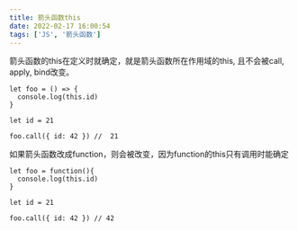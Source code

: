 ```yaml
---
title: 箭头函数this
date: 2022-02-17 16:00:54
tags: ['JS', '箭头函数']
---
```


箭头函数的this在定义时就确定，就是箭头函数所在作用域的this, 且不会被call, apply, bind改变。
<!-- more -->
```
let foo = () => {
  console.log(this.id)
}

let id = 21

foo.call({ id: 42 }) //  21
```

如果箭头函数改成function，则会被改变，因为function的this只有调用时能确定

```
let foo = function(){
  console.log(this.id)
}

let id = 21

foo.call({ id: 42 }) // 42
```

